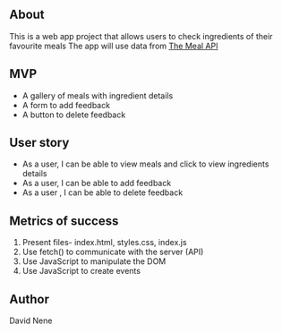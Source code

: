 ## About
This is a web app project that allows users to check ingredients of their favourite meals
The app will use data from [The Meal API](https://www.themealdb.com/api.php)

## MVP
- A gallery of meals with ingredient details
- A form to add feedback
- A button to delete feedback

## User story
- As a user, I can be able to view meals and click to view ingredients details
- As a user, I can be able to add feedback
- As a user , I can be able to delete feedback

## Metrics of success
1. Present files- index.html, styles.css, index.js
2. Use fetch() to communicate with the server (API)
3. Use JavaScript to manipulate the DOM
4. Use JavaScript to create events

## Author
David Nene